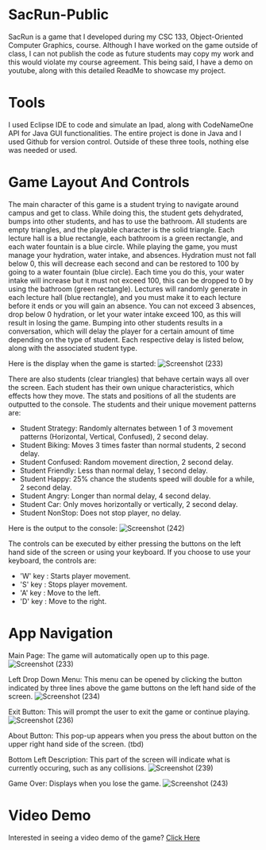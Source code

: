 # SacRun-Public
SacRun is a game that I developed during my CSC 133, Object-Oriented Computer Graphics, course. Although I have worked on the game outside of class, I can not publish the code as future students may copy my work and this would violate my course agreement. This being said, I have a demo on youtube, along with this detailed ReadMe to showcase my project.

# Tools 
I used Eclipse IDE to code and simulate an Ipad, along with CodeNameOne API for Java GUI functionalities. The entire project is done in Java and I used Github for version control. Outside of these three tools, nothing else was needed or used.

# Game Layout And Controls
The main character of this game is a student trying to navigate around campus and get to class. While doing this, the student gets dehydrated, bumps into other students, and has to use the bathroom. All students are empty triangles, and the playable character is the solid triangle. Each lecture hall is a blue rectangle, each bathroom is a green rectangle, and each water fountain is a blue circle. While playing the game, you must manage your hydration, water intake, and absences. Hydration must not fall below 0, this will decrease each second and can be restored to 100 by going to a water fountain (blue circle). Each time you do this, your water intake will increase but it must not exceed 100, this can be dropped to 0 by using the bathroom (green rectangle). Lectures will randomly generate in each lecture hall (blue rectangle), and you must make it to each lecture before it ends or you will gain an absence. You can not exceed 3 absences, drop below 0 hydration, or let your water intake exceed 100, as this will result in losing the game. Bumping into other students results in a conversation, which will delay the player for a certain amount of time depending on the type of student. Each respective delay is listed below, along with the associated student type.

Here is the display when the game is started:
![Screenshot (233)](https://github.com/ikjxt/SacRun-Public/assets/68973747/31389501-0547-40b1-81f4-628c05788834)

There are also students (clear triangles) that behave certain ways all over the screen. Each student has their own unique characteristics, which effects how they move. The stats and positions of all the students are outputted to the console. The students and their unique movement patterns are:
- Student Strategy: Randomly alternates between 1 of 3 movement patterns (Horizontal, Vertical, Confused), 2 second delay.
- Student Biking: Moves 3 times faster than normal students, 2 second delay.
- Student Confused: Random movement direction, 2 second delay.
- Student Friendly: Less than normal delay, 1 second delay.
- Student Happy: 25% chance the students speed will double for a while, 2 second delay.
- Student Angry: Longer than normal delay, 4 second delay.
- Student Car: Only moves horizontally or vertically, 2 second delay.
- Student NonStop: Does not stop player, no delay.

Here is the output to the console:
![Screenshot (242)](https://github.com/ikjxt/SacRun-Public/assets/68973747/1de26c53-488f-4cea-809c-5ad866be56a1)

The controls can be executed by either pressing the buttons on the left hand side of the screen or using your keyboard. If you choose to use your keyboard, the controls are:
- 'W' key : Starts player movement.
- 'S' key : Stops player movement.
- 'A' key : Move to the left.
- 'D' key : Move to the right.
  
# App Navigation
Main Page: The game will automatically open up to this page.
![Screenshot (233)](https://github.com/ikjxt/SacRun-Public/assets/68973747/31389501-0547-40b1-81f4-628c05788834)

Left Drop Down Menu: This menu can be opened by clicking the button indicated by three lines above the game buttons on the left hand side of the screen.
![Screenshot (234)](https://github.com/ikjxt/SacRun-Public/assets/68973747/b22d94d1-ecdd-4a17-b0d2-4ed764eb3202)

Exit Button: This will prompt the user to exit the game or continue playing.
![Screenshot (236)](https://github.com/ikjxt/SacRun-Public/assets/68973747/77e4c744-6960-451e-b2d8-c7b986ef8668)

About Button: This pop-up appears when you press the about button on the upper right hand side of the screen. (tbd)

Bottom Left Description: This part of the screen will indicate what is currently occuring, such as any collisions.
![Screenshot (239)](https://github.com/ikjxt/SacRun-Public/assets/68973747/6262a236-29f1-4145-a8a4-97626962b391)

Game Over: Displays when you lose the game.
![Screenshot (243)](https://github.com/ikjxt/SacRun-Public/assets/68973747/2c718b8c-44be-4b39-a348-ccad8b65d6ab)

# Video Demo
Interested in seeing a video demo of the game? [Click Here](https://youtube.com)

